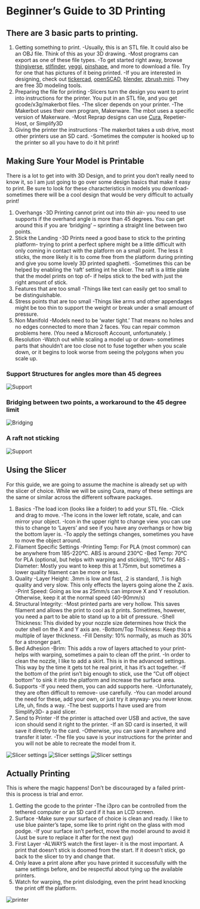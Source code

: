 # Beginner’s Guide to 3D Printing

## There are 3 basic parts to printing.

1. Getting something to print.
    -Usually, this is an STL file. It could also be an OBJ file. Think of this as your 3D drawing.
    -Most programs can export as one of these file types.
    -To get started right away, browse [thingiverse](https://www.thingiverse.com/), [stlfinder](https://www.stlfinder.com/), [yeggi](https://www.yeggi.com/), [pinshape](https://pinshape.com/), and more to download a file. Try for one that has pictures of it being printed.
    -If you are interested in designing, check out [tickercad](https://www.tinkercad.com/), [openSCAD](https://www.openscad.org/), [blender](https://www.blender.org/), [zbrush mini](https://zbrushcore.com/mini/). They are free 3D modeling tools.
2. Preparing the file for printing
    -Slicers turn the design you want to print into instructions for the printer. You put in an STL file, and you get gcode/x3g/makerbot files.
    -The slicer depends on your printer.
    -The Makerbot uses their own program, Makerware. The mbot uses a specific version of Makerware.
    -Most Reprap designs can use [Cura](https://ultimaker.com/software/ultimaker-cura), Repetier-Host, or Simplify3D
3. Giving the printer the instructions
    -The makerbot takes a usb drive, most other printers use an SD card.
    -Sometimes the computer is hooked up to the printer so all you have to do it hit print!
    
## Making Sure Your Model is Printable
There is a lot to get into with 3D Design, and to print you don’t really need to know it, so I am just going to go over some design basics that make it easy to print. Be sure to look for these characteristics in models you download- sometimes there will be a cool design that would be very difficult to actually print!

1. Overhangs
    -3D Printing cannot print out into thin air- you need to use supports if the overhand angle is more than 45 degrees. You can get around this if you are ‘bridging’ – sprinting a straight line between two points.
2. Stick the Landing
    -3D Prints need a good base to stick to the printing platform- trying to print a perfect sphere might be a little difficult with only coming in contact with the platform on a small point. The less it sticks, the more likely it is to come free from the platform during printing and give you some lovely 3D printed spaghetti.
    -Sometimes this can be helped by enabling the ‘raft’ setting int he slicer. The raft is a little plate that the model prints on top of- if helps stick to the bed with just the right amount of stick.
3. Features that are too small
    -Things like text can easily get too small to be distinguishable.
4. Stress points that are too small
    -Things like arms and other appendages might be too thin to support the weight or break under a small amount of pressure.
5. Non Manifold
    -Models need to be ‘water tight.’ That means no holes and no edges connected to more than 2 faces. You can repair common problems here. (You need a Microsoft Account, unfortunately. )
6. Resolution
    -Watch out while scaling a model up or down- sometimes parts that shouldn’t are too close not to fuse together when you scale down, or it begins to look worse from seeing the polygons when you scale up.

### Support Structures for angles more than 45 degrees
![Support](./../images/overhang.png)
### Bridging between two points, a workaround to the 45 degree limit
![Bridging](./../images/bridge01.jpg)
### A raft not sticking
![Support](./../images/printing-problem-raft.jpg)

## Using the Slicer
For this guide, we are going to assume the machine is already set up with the slicer of choice. While we will be using Cura, many of these settings are the same or similar across the different software packages.

1. Basics
    -The load icon (looks like a folder) to add your STL file.
    -Click and drag to move.
    -The icons in the lower left rotate, scale, and can mirror your object.
    -Icon in the upper right to change view. you can use this to change to ‘Layers’ and see if you have any overhangs or how big the bottom layer is.
    -To apply the settings changes, sometimes you have to move the object around.
2. Filament Specific Settings
    -Printing Temp: For PLA (most common) can be anywhere from 185-220°C. ABS is around 230°C
    -Bed Temp: 70°C for PLA (optional, but helps with warping and sticking), 110°C for ABS
    -Diameter: Mostly you want to keep this at 1.75mm, but sometimes a lower quality filament can be more or less.
3. Quality
    -Layer Height: .3mm is low and fast, .2 is standard, .1 is high quality and very slow. This only effects the layers going alone the Z axis.
    -Print Speed: Going as low as 25mm/s can improve X and Y resolution. Otherwise, keep it at the normal speed (40-90mm/s)
4. Structural Integrity:
    -Most printed parts are very hollow. This saves filament and allows the print to cool as it prints. Sometimes, however,  you need a part to be able to stand up to a bit of pressure.
    -Shell Thickness: This divided by your nozzle size determines how thick the outer shell on the X and Y axis are.
    -Bottom/Top Thickness: Keep this a multiple of layer thickness.
    -Fill Density: 10% normally, as much as 30% for a stronger part.
5. Bed Adhesion
    -Brim: This adds a row of layers attached to your print- helps with warping, sometimes a pain to clean off the print.
    -In order to clean the nozzle, I like to add a skirt. This is in the advanced settings. This way by the time it gets tot he real print, it has it’s act together.
    -If the bottom of the print isn’t big enough to stick, use the “Cut off object bottom” to sink it into the platform and increase the surface area.
6. Supports
    -If you need them, you can add supports here.
    -Unfortunately, they are often difficult to remove- use carefully.
    -You can model around the need for these, add your own, or just try it anyway- you never know. Life, uh, finds a way.
    -The best supports I have used are from Simplify3D- a paid slicer.
7. Send to Printer
    -If the printer is attached over USB and active, the save icon should send it right to the printer.
    -If an SD card is inserted, it will save it directly to the card.
    -Otherwise, you can save it anywhere and transfer it later.
    -The file you save is your instructions for the printer and you will not be able to recreate the model from it.

![Slicer settings](./../images/print-settings-1.png)
![Slicer settings](./../images/print-settings-1.png)
![Slicer settings](./../images/print-settings-1.png)


## Actually Printing
This is where the magic happens! Don’t be discouraged by a failed print- this is process is trial and error.

1. Getting the gcode to the printer
    -The i3pro can be controlled from the tethered computer or an SD card if it has an LCD screen.
2. Surface
    -Make sure your surface of choice is clean and ready. I like to use blue painter’s tape, some like to print right on the glass with mod podge.
    -If your surface isn’t perfect, move the model around to avoid it (Just be sure to replace it after for the next guy)
3. First Layer
    -ALWAYS watch the first layer- it is the most important. A print that doesn’t stick is doomed from the start. If it doesn’t stick, go back to the slicer to try and change that.
4. Only leave a print alone after you have printed it successfully with the same settings before, and be respectful about tying up the available printers.
5. Watch for warping, the print dislodging, even the print head knocking the print off the platform.

![printer](./../images/i3pro.jpg)
